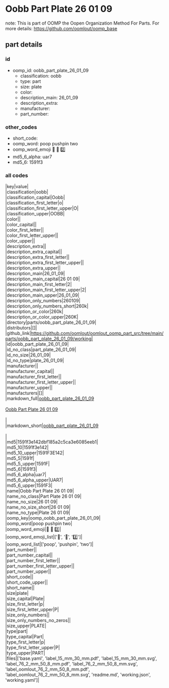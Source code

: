 # Oobb Part Plate 26 01 09  

note: This is part of OOMP the Oopen Organization Method For Parts. For more details: https://github.com/oomlout/oomp_base

##  part details





### id
* oomp_id: oobb_part_plate_26_01_09
  * classification: oobb
  * type: part
  * size: plate
  * color: 
  * description_main: 26_01_09
  * description_extra: 
  * manufacturer: 
  * part_number: 

### other_codes
* short_code: 
* oomp_word: poop pushpin two
* oomp_word_emoji :poop: :pushpin: :two:
* md5_6_alpha: uar7
* md5_6: 1591f3

### all codes 
|key|value|  
|classification|oobb|  
|classification_capital|Oobb|  
|classification_first_letter|o|  
|classification_first_letter_upper|O|  
|classification_upper|OOBB|  
|color||  
|color_capital||  
|color_first_letter||  
|color_first_letter_upper||  
|color_upper||  
|description_extra||  
|description_extra_capital||  
|description_extra_first_letter||  
|description_extra_first_letter_upper||  
|description_extra_upper||  
|description_main|26_01_09|  
|description_main_capital|26 01 09|  
|description_main_first_letter|2|  
|description_main_first_letter_upper|2|  
|description_main_upper|26_01_09|  
|description_only_numbers|260109|  
|description_only_numbers_short|260k|  
|description_or_color|260k|  
|description_or_color_upper|260K|  
|directory|parts/oobb_part_plate_26_01_09|  
|distributors|[]|  
|github_link|https://github.com/oomlout/oomlout_oomp_part_src/tree/main/parts/oobb_part_plate_26_01_09/working|  
|id|oobb_part_plate_26_01_09|  
|id_no_class|part_plate_26_01_09|  
|id_no_size|26_01_09|  
|id_no_type|plate_26_01_09|  
|manufacturer||  
|manufacturer_capital||  
|manufacturer_first_letter||  
|manufacturer_first_letter_upper||  
|manufacturer_upper||  
|manufacturers|[]|  
|markdown_full|[oobb_part_plate_26_01_09](https://github.com/oomlout/oomlout_oomp_part_src/tree/main/parts/oobb_part_plate_26_01_09/working)<br>[](https://github.com/oomlout/oomlout_oomp_part_src/tree/main/parts/oobb_part_plate_26_01_09/working)<br>[Oobb Part Plate 26 01 09](https://github.com/oomlout/oomlout_oomp_part_src/tree/main/parts/oobb_part_plate_26_01_09/working)<br><br>|  
|markdown_short|[oobb_part_plate_26_01_09](https://github.com/oomlout/oomlout_oomp_part_src/tree/main/parts/oobb_part_plate_26_01_09/working)<br><br>|  
|md5|1591f3e142dbf185a2c5ca3e6085eeb1|  
|md5_10|1591f3e142|  
|md5_10_upper|1591F3E142|  
|md5_5|1591f|  
|md5_5_upper|1591F|  
|md5_6|1591f3|  
|md5_6_alpha|uar7|  
|md5_6_alpha_upper|UAR7|  
|md5_6_upper|1591F3|  
|name|Oobb Part Plate 26 01 09|  
|name_no_class|Part Plate 26 01 09|  
|name_no_size|26 01 09|  
|name_no_size_short|26 01 09|  
|name_no_type|Plate 26 01 09|  
|oomp_key|oomp_oobb_part_plate_26_01_09|  
|oomp_word|poop pushpin two|  
|oomp_word_emoji|:poop: :pushpin: :two:|  
|oomp_word_emoji_list|[':poop:', ':pushpin:', ':two:']|  
|oomp_word_list|['poop', 'pushpin', 'two']|  
|part_number||  
|part_number_capital||  
|part_number_first_letter||  
|part_number_first_letter_upper||  
|part_number_upper||  
|short_code||  
|short_code_upper||  
|short_name||  
|size|plate|  
|size_capital|Plate|  
|size_first_letter|p|  
|size_first_letter_upper|P|  
|size_only_numbers||  
|size_only_numbers_no_zeros||  
|size_upper|PLATE|  
|type|part|  
|type_capital|Part|  
|type_first_letter|p|  
|type_first_letter_upper|P|  
|type_upper|PART|  
|files|['base.yaml', 'label_15_mm_30_mm.pdf', 'label_15_mm_30_mm.svg', 'label_76_2_mm_50_8_mm.pdf', 'label_76_2_mm_50_8_mm.svg', 'label_oomlout_76_2_mm_50_8_mm.pdf', 'label_oomlout_76_2_mm_50_8_mm.svg', 'readme.md', 'working.json', 'working.yaml']|  
